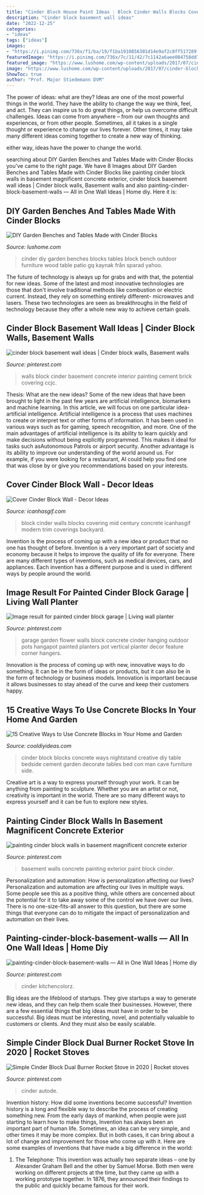 ```yaml
---
title: "Cinder Block House Paint Ideas : Block Cinder Walls Blocks Covering Mid Century Concrete Icanhasgif Modern Trim Coverings Backyard"
description: "Cinder block basement wall ideas"
date: "2022-12-25"
categories:
- "ideas"
tags: ["ideas"]
images:
- "https://i.pinimg.com/736x/f1/ba/19/f1ba1910856301d14e9af2c8ff517289.jpg"
featuredImage: "https://i.pinimg.com/736x/7c/11/42/7c1142a6aee084758dd7320205491dbd--basement-walls-basement-ideas.jpg"
featured_image: "https://www.lushome.com/wp-content/uploads/2017/07/cinder-block-diy-garden-bench-16.jpg"
image: "https://www.lushome.com/wp-content/uploads/2017/07/cinder-block-diy-garden-bench-16.jpg"
ShowToc: true
author: "Prof. Major Stiedemann DVM"
---
```



The power of ideas: what are they?
Ideas are one of the most powerful things in the world. They have the ability to change the way we think, feel, and act. They can inspire us to do great things, or help us overcome difficult challenges.
Ideas can come from anywhere – from our own thoughts and experiences, or from other people. Sometimes, all it takes is a single thought or experience to change our lives forever. Other times, it may take many different ideas coming together to create a new way of thinking.

 either way, ideas have the power to change the world.

	

		
searching about DIY Garden Benches and Tables Made with Cinder Blocks you've came to the right page. We have 8 Images about DIY Garden Benches and Tables Made with Cinder Blocks like painting cinder block walls in basement magnificent concrete exterior, cinder block basement wall ideas | Cinder block walls, Basement walls and also painting-cinder-block-basement-walls — All in One Wall Ideas | Home diy. Here it is:
		
    
## DIY Garden Benches And Tables Made With Cinder Blocks

<img loading=lazy src="https://www.lushome.com/wp-content/uploads/2017/07/cinder-block-diy-garden-bench-16.jpg" onerror="this.onerror=null;this.src='https://tse3.mm.bing.net/th?id=OIP.UwswYblbsODsjy0fGV0bfQAAAA&amp;pid=15.1';" alt="DIY Garden Benches and Tables Made with Cinder Blocks">

_Source: lushome.com_

>cinder diy garden benches blocks tables block bench outdoor furniture wood table patio gq kaynak från sparad yahoo. 

	

The future of technology is always up for grabs and with that, the potential for new ideas. Some of the latest and most innovative technologies are those that don't involve traditional methods like combustion or electric current. Instead, they rely on something entirely different- microwaves and lasers. These two technologies are seen as breakthroughs in the field of technology because they offer a whole new way to achieve certain goals.

    
## Cinder Block Basement Wall Ideas | Cinder Block Walls, Basement Walls

<img loading=lazy src="https://i.pinimg.com/736x/7c/11/42/7c1142a6aee084758dd7320205491dbd--basement-walls-basement-ideas.jpg" onerror="this.onerror=null;this.src='https://tse4.mm.bing.net/th?id=OIP.9b4UPBx7g-DVuahnfzsv9AHaFn&amp;pid=15.1';" alt="cinder block basement wall ideas | Cinder block walls, Basement walls">

_Source: pinterest.com_

>walls block cinder basement concrete interior painting cement brick covering ccjc. 

	

Thesis: What are the new ideas?
Some of the new ideas that have been brought to light in the past few years are artificial intelligence, biomarkers and machine learning. In this article, we will focus on one particular idea- artificial intelligence. Artificial intelligence is a process that uses machines to create or interpret text or other forms of information. It has been used in various ways such as for gaming, speech recognition, and more. 
One of the main advantages of artificial intelligence is its ability to learn quickly and make decisions without being explicitly programmed. This makes it ideal for tasks such asAutonomous Patrols or airport security. Another advantage is its ability to improve our understanding of the world around us. For example, if you were looking for a restaurant, AI could help you find one that was close by or give you recommendations based on your interests.

    
## Cover Cinder Block Wall - Decor Ideas

<img loading=lazy src="https://www.icanhasgif.com/wp-content/uploads/2015/09/Cover-Cinder-Block-Wall.jpg" onerror="this.onerror=null;this.src='https://tse3.mm.bing.net/th?id=OIP.Kb9aDVHz8RtVwG-aAh0wMgHaFj&amp;pid=15.1';" alt="Cover Cinder Block Wall - Decor Ideas">

_Source: icanhasgif.com_

>block cinder walls blocks covering mid century concrete icanhasgif modern trim coverings backyard. 

	

Invention is the process of coming up with a new idea or product that no one has thought of before. Invention is a very important part of society and economy because it helps to improve the quality of life for everyone. There are many different types of inventions, such as medical devices, cars, and appliances. Each invention has a different purpose and is used in different ways by people around the world.

    
## Image Result For Painted Cinder Block Garage | Living Wall Planter

<img loading=lazy src="https://i.pinimg.com/736x/ab/00/09/ab0009bc76f806aae1cb943203d31fcd.jpg" onerror="this.onerror=null;this.src='https://tse4.mm.bing.net/th?id=OIP.DKQbDIsHlUKTrNlj3OJX8gHaLH&amp;pid=15.1';" alt="Image result for painted cinder block garage | Living wall planter">

_Source: pinterest.com_

>garage garden flower walls block concrete cinder hanging outdoor pots hangapot painted planters pot vertical planter decor feature corner hangers. 

	

Innovation is the process of coming up with new, innovative ways to do something. It can be in the form of ideas or products, but it can also be in the form of technology or business models. Innovation is important because it allows businesses to stay ahead of the curve and keep their customers happy.

    
## 15 Creative Ways To Use Concrete Blocks In Your Home And Garden

<img loading=lazy src="http://cooldiyideas.com/wp-content/uploads/2015/07/Cinder-Block-Nightstand.jpg" onerror="this.onerror=null;this.src='https://tse2.mm.bing.net/th?id=OIP.7qvGSDNcGImEbRKdqjOx_wHaLG&amp;pid=15.1';" alt="15 Creative Ways to Use Concrete Blocks in Your Home and Garden">

_Source: cooldiyideas.com_

>cinder block blocks concrete ways nightstand creative diy table bedside cement garden decorate tables bed con man cave furniture side. 

	

Creative art is a way to express yourself through your work. It can be anything from painting to sculpture. Whether you are an artist or not, creativity is important in the world. There are so many different ways to express yourself and it can be fun to explore new styles.

    
## Painting Cinder Block Walls In Basement Magnificent Concrete Exterior

<img loading=lazy src="https://i.pinimg.com/736x/f1/ba/19/f1ba1910856301d14e9af2c8ff517289.jpg" onerror="this.onerror=null;this.src='https://tse1.mm.bing.net/th?id=OIP.2jhRaSdIrhJUuF4mZ7xe1QHaLI&amp;pid=15.1';" alt="painting cinder block walls in basement magnificent concrete exterior">

_Source: pinterest.com_

>basement walls concrete painting exterior paint block cinder. 

	

Personalization and automation: How is personalization affecting our lives?
Personalization and automation are affecting our lives in multiple ways. Some people see this as a positive thing, while others are concerned about the potential for it to take away some of the control we have over our lives. There is no one-size-fits-all answer to this question, but there are some things that everyone can do to mitigate the impact of personalization and automation on their lives.

    
## Painting-cinder-block-basement-walls — All In One Wall Ideas | Home Diy

<img loading=lazy src="https://i.pinimg.com/originals/32/7c/e3/327ce3743ee0bb47787db5605085f782.jpg" onerror="this.onerror=null;this.src='https://tse4.mm.bing.net/th?id=OIP.6RUUOgMRdiomoCR-m51B7AHaKP&amp;pid=15.1';" alt="painting-cinder-block-basement-walls — All in One Wall Ideas | Home diy">

_Source: pinterest.com_

>cinder kitchencolorz. 

	

Big ideas are the lifeblood of startups. They give startups a way to generate new ideas, and they can help them scale their businesses. However, there are a few essential things that big ideas must have in order to be successful. Big ideas must be interesting, novel, and potentially valuable to customers or clients. And they must also be easily scalable.

    
## Simple Cinder Block Dual Burner Rocket Stove In 2020 | Rocket Stoves

<img loading=lazy src="https://i.pinimg.com/736x/1e/24/7a/1e247a6c18390e4f8b9c9538a2eacda4.jpg" onerror="this.onerror=null;this.src='https://tse1.mm.bing.net/th?id=OIP.KjpC6gZDW2CYH88We9lc_wHaLH&amp;pid=15.1';" alt="Simple Cinder Block Dual Burner Rocket Stove in 2020 | Rocket stoves">

_Source: pinterest.com_

>cinder autode. 

	

Invention history: How did some inventions become successful?
Invention history is a long and flexible way to describe the process of creating something new. From the early days of mankind, when people were just starting to learn how to make things, Invention has always been an important part of human life. Sometimes, an idea can be very simple, and other times it may be more complex. But in both cases, it can bring about a lot of change and improvement for those who come up with it. Here are some examples of inventions that have made a big difference in the world:
1. The Telephone: This invention was actually two separate ideas – one by Alexander Graham Bell and the other by Samuel Morse. Both men were working on different projects at the time, but they came up with a working prototype together. In 1876, they announced their findings to the public and quickly became famous for their work.



